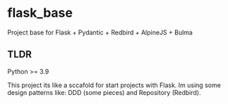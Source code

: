 # flask_base
Project base for Flask + Pydantic + Redbird + AlpineJS + Bulma

## TLDR

Python >= 3.9

This project its like a sccafold for start projects with Flask. Im using some design patterns like: DDD (some pieces) and Repository (Redbird).